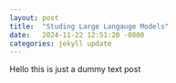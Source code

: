 ```yaml
---
layout: post
title:  "Studing Large Langauge Models"
date:   2024-11-22 12:51:20 -0800
categories: jekyll update
---
```


Hello this is just a dummy text post